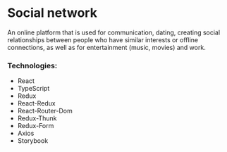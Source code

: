 # Social network

An online platform that is used for communication, dating, creating social relationships between people who have similar
interests or offline connections, as well as for entertainment (music, movies) and work.

### Technologies:

- React
- TypeScript
- Redux
- React-Redux
- React-Router-Dom
- Redux-Thunk
- Redux-Form
- Axios
- Storybook